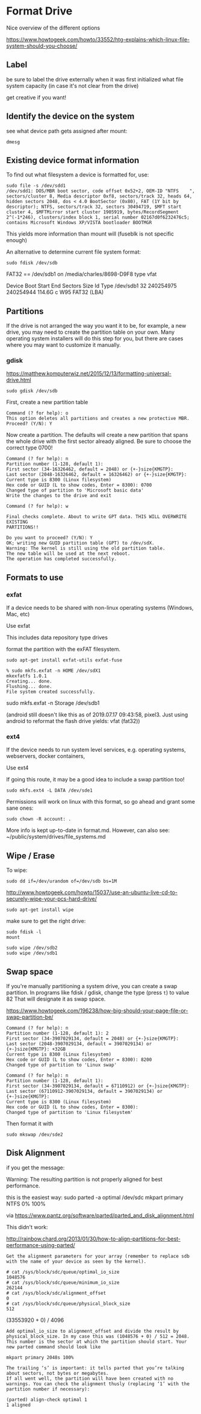 # Format Drive

Nice overview of the different options

https://www.howtogeek.com/howto/33552/htg-explains-which-linux-file-system-should-you-choose/

## Label

be sure to label the drive externally
when it was first initialized
what file system
capacity (in case it's not clear from the drive)

get creative if you want!


## Identify the device on the system

see what device path gets assigned after mount:

    dmesg

## Existing device format information

To find out what filesystem a device is formatted for, use:

```
sudo file -s /dev/sdd1
/dev/sdd1: DOS/MBR boot sector, code offset 0x52+2, OEM-ID "NTFS    ", sectors/cluster 8, Media descriptor 0xf8, sectors/track 32, heads 64, hidden sectors 2048, dos < 4.0 BootSector (0x80), FAT (1Y bit by descriptor); NTFS, sectors/track 32, sectors 30494719, $MFT start cluster 4, $MFTMirror start cluster 1905919, bytes/RecordSegment 2^(-1*246), clusters/index block 1, serial number 02167d0f6232476c5; contains Microsoft Windows XP/VISTA bootloader BOOTMGR
```

This yields more information than mount will (fuseblk is not specific enough)

An alternative to determine current file system format:

    sudo fdisk /dev/sdb

FAT32 == /dev/sdb1 on /media/charles/8698-D9F8 type vfat

Device     Boot Start       End   Sectors   Size Id Type
/dev/sdb1          32 240254975 240254944 114.6G  c W95 FAT32 (LBA)

## Partitions

If the drive is not arranged the way you want it to be, for example, a new drive, you may need to create the partition table on your own. Many operating system installers will do this step for you, but there are cases where you may want to customize it manually. 

### gdisk

https://matthew.komputerwiz.net/2015/12/13/formatting-universal-drive.html

    sudo gdisk /dev/sdb

First, create a new partition table

    Command (? for help): o
    This option deletes all partitions and creates a new protective MBR.
    Proceed? (Y/N): Y

Now create a partition. The defaults will create a new partition that spans the whole drive with the first sector already aligned. Be sure to choose the correct type 0700!

```
Command (? for help): n
Partition number (1-128, default 1):
First sector (34-16326462, default = 2048) or {+-}size{KMGTP}:
Last sector (2048-16326462, default = 16326462) or {+-}size{KMGTP}:
Current type is 8300 (Linux filesystem)
Hex code or GUID (L to show codes, Enter = 8300): 0700
Changed type of partition to 'Microsoft basic data'
Write the changes to the drive and exit

Command (? for help): w

Final checks complete. About to write GPT data. THIS WILL OVERWRITE EXISTING
PARTITIONS!!

Do you want to proceed? (Y/N): Y
OK; writing new GUID partition table (GPT) to /dev/sdX.
Warning: The kernel is still using the old partition table.
The new table will be used at the next reboot.
The operation has completed successfully.
```



## Formats to use

### exfat

If a device needs to be shared with non-linux operating systems (Windows, Mac, etc)

Use exfat

This includes data repository type drives

format the partition with the exFAT filesystem.

    sudo apt-get install exfat-utils exfat-fuse

```
% sudo mkfs.exfat -n HOME /dev/sdX1
mkexfatfs 1.0.1
Creating... done.
Flushing... done.
File system created successfully.
```

sudo mkfs.exfat -n Storage /dev/sdb1

(android still doesn't like this as of 2019.07.17 09:43:58, pixel3. Just using android to reformat the flash drive yields: vfat (fat32))

### ext4

If the device needs to run system level services, e.g. operating systems, webservers, docker containers, 

Use ext4

If going this route, it may be a good idea to include a swap partition too!

    sudo mkfs.ext4 -L DATA /dev/sde1

Permissions will work on linux with this format, so go ahead and grant some sane ones:

    sudo chown -R account: .

More info is kept up-to-date in format.md.
However, can also see:
~/public/system/drives/file_systems.md




## Wipe / Erase

To wipe:

    sudo dd if=/dev/urandom of=/dev/sdb bs=1M

http://www.howtogeek.com/howto/15037/use-an-ubuntu-live-cd-to-securely-wipe-your-pcs-hard-drive/

    sudo apt-get install wipe

make sure to get the right drive:

```
sudo fdisk -l
mount

sudo wipe /dev/sdb2
sudo wipe /dev/sdb1
```


## Swap space

If you're manually partitioning a system drive, you can create a swap partition. 
In programs like fdisk / gdisk, change the type (press `t`) to value 82 
That will designate it as swap space.

https://www.howtogeek.com/196238/how-big-should-your-page-file-or-swap-partition-be/

```
Command (? for help): n       
Partition number (1-128, default 1): 2
First sector (34-3907029134, default = 2048) or {+-}size{KMGTP}: 
Last sector (2048-3907029134, default = 3907029134) or {+-}size{KMGTP}: +32GB
Current type is 8300 (Linux filesystem)
Hex code or GUID (L to show codes, Enter = 8300): 8200
Changed type of partition to 'Linux swap'

Command (? for help): n
Partition number (1-128, default 1): 
First sector (34-3907029134, default = 67110912) or {+-}size{KMGTP}: 
Last sector (67110912-3907029134, default = 3907029134) or {+-}size{KMGTP}: 
Current type is 8300 (Linux filesystem)
Hex code or GUID (L to show codes, Enter = 8300): 
Changed type of partition to 'Linux filesystem'
```

Then format it with 

    sudo mkswap /dev/sde2


## Disk Alignment

if you get the message:

Warning: The resulting partition is not properly aligned for best performance.

this is the easiest way:
sudo parted -a optimal /dev/sdc mkpart primary NTFS 0% 100%

via https://www.pantz.org/software/parted/parted_and_disk_alignment.html


This didn't work:

http://rainbow.chard.org/2013/01/30/how-to-align-partitions-for-best-performance-using-parted/


    Get the alignment parameters for your array (remember to replace sdb with the name of your device as seen by the kernel).

    # cat /sys/block/sdc/queue/optimal_io_size
    1048576
    # cat /sys/block/sdc/queue/minimum_io_size
    262144
    # cat /sys/block/sdc/alignment_offset
    0
    # cat /sys/block/sdc/queue/physical_block_size
    512

(33553920 + 0) / 4096

    Add optimal_io_size to alignment_offset and divide the result by physical_block_size. In my case this was (1048576 + 0) / 512 = 2048.
    This number is the sector at which the partition should start. Your new parted command should look like

    mkpart primary 2048s 100%

    The trailing ‘s’ is important: it tells parted that you’re talking about sectors, not bytes or megabytes.
    If all went well, the partition will have been created with no warnings. You can check the alignment thusly (replacing ‘1’ with the partition number if necessary):

    (parted) align-check optimal 1
    1 aligned


